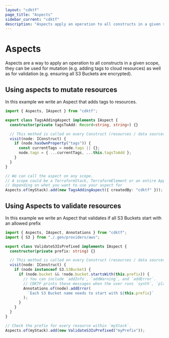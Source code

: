 ```yaml
---
layout: "cdktf"
page_title: "Aspects"
sidebar_current: "cdktf"
description: "Aspects apply an operation to all constructs in a given scope. You can use them for mutation (e.g., add resource tags) and validation (e.g., check encryption)."
---
```


# Aspects

Aspects are a way to apply an operation to all constructs in a given scope, they can be used for mutation (e.g. adding tags to cloud resources) as well as for validation (e.g. ensuring all S3 Buckets are encrypted).

## Using aspects to mutate resources

In this example we write an Aspect that adds tags to resources.

```ts
import { Aspects, IAspect } from "cdktf";

export class TagsAddingAspect implements IAspect {
  constructor(private tagsToAdd: Record<string, string>) {}

  // This method is called on every Construct (resources / data sources / Terraform Elements)
  visit(node: IConstruct) {
    if (node.hasOwnProperty("tags")) {
      const currentTags = node.tags || {};
      node.tags = { ...currentTags, ...this.tagsToAdd };
    }
  }
}

// We can call the aspect on any scope.
// A scope could be a TerraformStack, TerraformElement or an entire Application
// depending on whet you want to use your aspect for
Aspects.of(myStack).add(new TagsAddingAspect({ createdBy: "cdktf" }));
```

## Using Aspects to validate resources

In this example we write an Aspect that validates if all S3 Buckets start with an allowed prefix

```ts
import { Aspects, IAspect, Annotations } from "cdktf";
import { S3 } from "./.gen/providers/aws";

export class ValidateS3IsPrefixed implements IAspect {
  constructor(private prefix: string) {}

  // This method is called on every Construct (resources / data sources / Terraform Elements)
  visit(node: IConstruct) {
    if (node instanceof S3.S3Bucket) {
      if (node.bucket && !node.bucket.startsWith(this.prefix)) {
        // You can include `addInfo`, `addWarning`, and `addError`.
        // CDKTF prints these messages when the user runs `synth`, `plan`, or `deploy`.
        Annotations.of(node).addError(
          `Each S3 Bucket name needs to start with ${this.prefix}`
        );
      }
    }
  }
}

// Check the prefix for every resource within `myStack`. 
Aspects.of(myStack).add(new ValidateS3IsPrefixed("myPrefix"));
```
